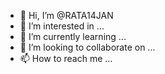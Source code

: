 - 👋 Hi, I’m @RATA14JAN
- 👀 I’m interested in ...
- 🌱 I’m currently learning ...
- 💞️ I’m looking to collaborate on ...
- 📫 How to reach me ...

<!---
RATA14JAN/RATA14JAN is a ✨ special ✨ repository because its `README.md` (this file) appears on your GitHub profile.
You can click the Preview link to take a look at your changes.
--->
